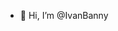 - 👋 Hi, I’m @IvanBanny

<!---
IvanBanny/IvanBanny is a ✨ special ✨ repository because its `README.md` (this file) appears on your GitHub profile.
You can click the Preview link to take a look at your changes.
--->
